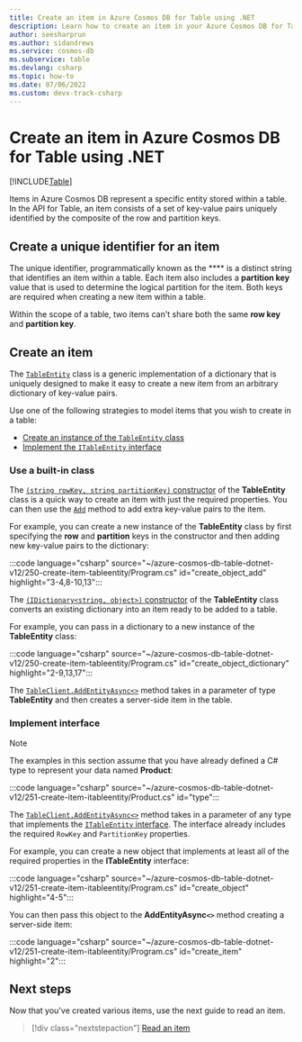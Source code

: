```yaml
---
title: Create an item in Azure Cosmos DB for Table using .NET
description: Learn how to create an item in your Azure Cosmos DB for Table account using the .NET SDK
author: seesharprun
ms.author: sidandrews
ms.service: cosmos-db
ms.subservice: table
ms.devlang: csharp
ms.topic: how-to
ms.date: 07/06/2022
ms.custom: devx-track-csharp
---
```


# Create an item in Azure Cosmos DB for Table using .NET

[!INCLUDE[Table](../includes/appliesto-table.md)]

Items in Azure Cosmos DB represent a specific entity stored within a table. In the API for Table, an item consists of a set of key-value pairs uniquely identified by the composite of the row and partition keys.

## Create a unique identifier for an item

The unique identifier, programmatically known as the **** is a distinct string that identifies an item within a table. Each item also includes a **partition key** value that is used to determine the logical partition for the item. Both keys are required when creating a new item within a table.

Within the scope of a table, two items can't share both the same **row key** and **partition key**.

## Create an item

The [``TableEntity``](/dotnet/api/azure.data.tables.tableentity) class is a generic implementation of a dictionary that is uniquely designed to make it easy to create a new item from an arbitrary dictionary of key-value pairs.

Use one of the following strategies to model items that you wish to create in a table:

* [Create an instance of the ``TableEntity`` class](#use-a-built-in-class)
* [Implement the ``ITableEntity`` interface](#implement-interface)

### Use a built-in class

The [``(string rowKey, string partitionKey)`` constructor](/dotnet/api/azure.data.tables.tableentity.-ctor#azure-data-tables-tableentity-ctor(system-string-system-string)) of the **TableEntity** class is a quick way to create an item with just the required properties. You can then use the [``Add``](/dotnet/api/azure.data.tables.tableentity.add) method to add extra key-value pairs to the item.

For example, you can create a new instance of the **TableEntity** class by first specifying the **row** and **partition** keys in the constructor and then adding new key-value pairs to the dictionary:

:::code language="csharp" source="~/azure-cosmos-db-table-dotnet-v12/250-create-item-tableentity/Program.cs" id="create_object_add" highlight="3-4,8-10,13":::

The [``(IDictionary<string, object>)`` constructor](/dotnet/api/azure.data.tables.tableentity.-ctor#azure-data-tables-tableentity-ctor(system-collections-generic-idictionary((system-string-system-object)))) of the **TableEntity** class converts an existing dictionary into an item ready to be added to a table.

For example, you can pass in a dictionary to a new instance of the **TableEntity** class:

:::code language="csharp" source="~/azure-cosmos-db-table-dotnet-v12/250-create-item-tableentity/Program.cs" id="create_object_dictionary" highlight="2-9,13,17":::

The [``TableClient.AddEntityAsync<>``](/dotnet/api/azure.data.tables.tableclient.addentityasync#azure-data-tables-tableclient-addentityasync-1(-0-system-threading-cancellationtoken)) method takes in a parameter of type **TableEntity** and then creates a server-side item in the table.

### Implement interface

> [!NOTE]
> The examples in this section assume that you have already defined a C# type to represent your data named **Product**:
>
> :::code language="csharp" source="~/azure-cosmos-db-table-dotnet-v12/251-create-item-itableentity/Product.cs" id="type":::
>

The [``TableClient.AddEntityAsync<>``](/dotnet/api/azure.data.tables.tableclient.addentityasync#azure-data-tables-tableclient-addentityasync-1(-0-system-threading-cancellationtoken)) method takes in a parameter of any type that implements the [``ITableEntity`` interface](/dotnet/api/azure.data.tables.itableentity). The interface already includes the required ``RowKey`` and ``PartitionKey`` properties.

For example, you can create a new object that implements at least all of the required properties in the **ITableEntity** interface:

:::code language="csharp" source="~/azure-cosmos-db-table-dotnet-v12/251-create-item-itableentity/Program.cs" id="create_object" highlight="4-5":::

You can then pass this object to the **AddEntityAsync``<>``** method creating a server-side item:

:::code language="csharp" source="~/azure-cosmos-db-table-dotnet-v12/251-create-item-itableentity/Program.cs" id="create_item" highlight="2":::

## Next steps

Now that you've created various items, use the next guide to read an item.

> [!div class="nextstepaction"]
> [Read an item](how-to-dotnet-read-item.md)
